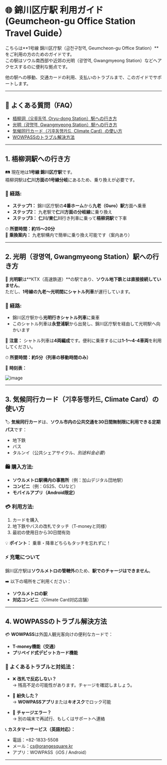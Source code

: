 # 🌐 錦川区庁駅 利用ガイド (Geumcheon-gu Office Station Travel Guide）

こちらは**1号線 錦川区庁駅（금천구청역, Geumcheon-gu Office Station）**をご利用の方のためのガイドです。  
この駅はソウル南西部や近郊の光明（광명역, Gwangmyeong Station）などへアクセスするのに便利な拠点です。

他の駅への移動、交通カードの利用、支払いのトラブルまで、このガイドでサポートします。

---

## 📌 よくある質問（FAQ）

- [梧柳洞（오류동역, Oryu-dong Station）駅への行き方](#1-梧柳洞駅への行き方)
- [光明（광명역, Gwangmyeong Station）駅への行き方](#2-光明駅への行き方)
- [気候同行カード（기후동행카드, Climate Card）の使い方](#3-気候同行カードの使い方)
- [WOWPASSのトラブル解決方法](#4-wowpassのトラブル解決方法)

---

## 1. 梧柳洞駅への行き方

🛤 現在地は**1号線 錦川区庁駅**です。  
梧柳洞駅は**仁川方面の1号線分岐**にあるため、乗り換えが必要です。

### 🚉 経路:
- **ステップ1：** 錦川区庁駅の**4番ホーム**から**九老（Guro）駅**方面へ乗車
- **ステップ2：** 九老駅で**仁川方面の分岐線**に乗り換え
- **ステップ3：** **仁川/東仁川**行き列車に乗って**梧柳洞駅**で下車

⏱ **所要時間：約15～20分**  
📍 **乗換案内：** 九老駅構内で簡単に乗り換え可能です（案内あり）

---

## 2. 光明（광명역, Gwangmyeong Station）駅への行き方

🚄 **光明駅**は**KTX（高速鉄道）**の駅であり、**ソウル地下鉄とは直接接続していません**。  
ただし、**1号線の九老～光明間にシャトル列車**が運行しています。

### 🚉 経路:
- 錦川区庁駅から**光明行きシャトル列車**に乗車
- このシャトル列車は**永登浦駅**から出発し、錦川区庁駅を経由して光明駅へ向かいます

📌 **注意：** シャトル列車は**4両編成**です。便利に乗車するには**1-1～4-4車両**を利用してください。

⏱ **所要時間：約5分（列車の移動時間のみ）**

🔗 **時刻表：**

![image](https://github.com/user-attachments/assets/29857f5c-8221-40c6-b12a-48efba8f5ef9)

---

## 3. 気候同行カード（기후동행카드, Climate Card）の使い方

🏷️ **気候同行カード**は、**ソウル市内の公共交通を30日間無制限に利用できる定期パス**です：

- 地下鉄  
- バス  
- タルンイ（公共シェアサイクル、*別途料金必要*）

### 🛍️ 購入方法:
- **ソウルメトロ駅構内の事務所**（例：加山デジタル団地駅）
- **コンビニ**（例：GS25、CUなど）
- **モバイルアプリ（Android限定）**

### 💳 利用方法:
1. カードを購入
2. 地下鉄やバスの改札でタッチ（T-moneyと同様）
3. 最初の使用日から30日間有効

💡 **ポイント：** 乗車・降車どちらもタッチを忘れずに！

### ⚡ 充電について
錦川区庁駅は**ソウルメトロの管轄外**のため、**駅でのチャージはできません**。

➡️ 以下の場所をご利用ください：
- **ソウルメトロの駅**
- **対応コンビニ**（Climate Card対応店舗）

---

## 4. WOWPASSのトラブル解決方法

💳 **WOWPASS**は外国人観光客向けの便利なカードで：
- **T-money機能（交通）**
- **プリペイド式デビットカード機能**

### 🔧 よくあるトラブルと対処法：

- ❌ **改札で反応しない？**  
  → 残高不足の可能性があります。チャージを確認しましょう。

- 🚫 **紛失した？**  
  → **WOWPASSアプリ**または**キオスク**でロック可能

- 🔄 **チャージエラー？**  
  → 別の端末で再試行、もしくはサポートへ連絡

📞 **カスタマーサービス（英語対応）：**  
- 電話：+82-1833-5508  
- メール：cs@orangesquare.kr  
- アプリ：WOWPASS（iOS / Android）

---
